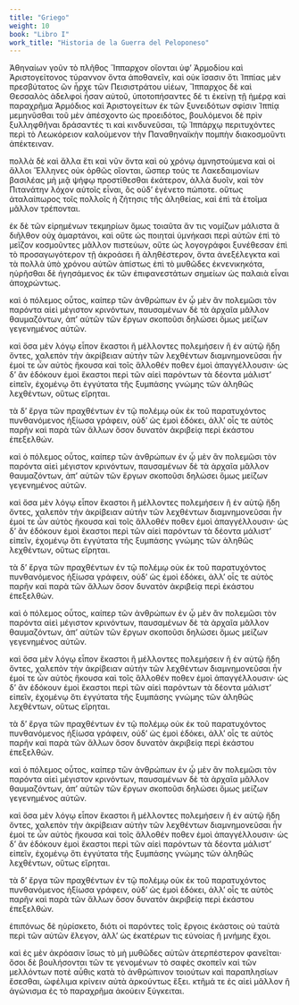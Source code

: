 ```yaml
---
title: "Griego"
weight: 10
book: "Libro I"
work_title: "Historia de la Guerra del Peloponeso"
---
```

Ἀθηναίων γοῦν τὸ πλῆθος Ἵππαρχον οἴονται ὑφ’ Ἁρμοδίου καὶ Ἀριστογείτονος τύραννον ὄντα ἀποθανεῖν, καὶ οὐκ ἴσασιν ὅτι Ἱππίας μὲν πρεσβύτατος ὢν ἦρχε τῶν Πεισιστράτου υἱέων, Ἵππαρχος δὲ καὶ Θεσσαλὸς ἀδελφοὶ ἦσαν αὐτοῦ, ὑποτοπήσαντες δέ τι ἐκείνῃ τῇ ἡμέρᾳ καὶ παραχρῆμα Ἁρμόδιος καὶ Ἀριστογείτων ἐκ τῶν ξυνειδότων σφίσιν Ἱππίᾳ μεμηνῦσθαι τοῦ μὲν ἀπέσχοντο ὡς προειδότος, βουλόμενοι δὲ πρὶν ξυλληφθῆναι δράσαντές τι καὶ κινδυνεῦσαι, τῷ Ἱππάρχῳ περιτυχόντες περὶ τὸ Λεωκόρειον καλούμενον τὴν Παναθηναϊκὴν πομπὴν διακοσμοῦντι ἀπέκτειναν.

πολλὰ δὲ καὶ ἄλλα ἔτι καὶ νῦν ὄντα καὶ οὐ χρόνῳ ἀμνηστούμενα καὶ οἱ ἄλλοι Ἕλληνες οὐκ ὀρθῶς οἴονται, ὥσπερ τούς τε Λακεδαιμονίων βασιλέας μὴ μιᾷ ψήφῳ προστίθεσθαι ἑκάτερον, ἀλλὰ δυοῖν, καὶ τὸν Πιτανάτην λόχον αὐτοῖς εἶναι, ὃς οὐδ’ ἐγένετο πώποτε. οὕτως ἀταλαίπωρος τοῖς πολλοῖς ἡ ζήτησις τῆς ἀληθείας, καὶ ἐπὶ τὰ ἑτοῖμα μᾶλλον τρέπονται.

ἐκ δὲ τῶν εἰρημένων τεκμηρίων ὅμως τοιαῦτα ἄν τις νομίζων μάλιστα ἃ διῆλθον οὐχ ἁμαρτάνοι, καὶ οὔτε ὡς ποιηταὶ ὑμνήκασι περὶ αὐτῶν ἐπὶ τὸ μεῖζον κοσμοῦντες μᾶλλον πιστεύων, οὔτε ὡς λογογράφοι ξυνέθεσαν ἐπὶ τὸ προσαγωγότερον τῇ ἀκροάσει ἢ ἀληθέστερον, ὄντα ἀνεξέλεγκτα καὶ τὰ πολλὰ ὑπὸ χρόνου αὐτῶν ἀπίστως ἐπὶ τὸ μυθῶδες ἐκνενικηκότα, ηὑρῆσθαι δὲ ἡγησάμενος ἐκ τῶν ἐπιφανεστάτων σημείων ὡς παλαιὰ εἶναι ἀποχρώντως.

καὶ ὁ πόλεμος οὗτος, καίπερ τῶν ἀνθρώπων ἐν ᾧ μὲν ἂν πολεμῶσι τὸν παρόντα αἰεὶ μέγιστον κρινόντων, παυσαμένων δὲ τὰ ἀρχαῖα μᾶλλον θαυμαζόντων, ἀπ’ αὐτῶν τῶν ἔργων σκοποῦσι δηλώσει ὅμως μείζων γεγενημένος αὐτῶν.

καὶ ὅσα μὲν λόγῳ εἶπον ἕκαστοι ἢ μέλλοντες πολεμήσειν ἢ ἐν αὐτῷ ἤδη ὄντες, χαλεπὸν τὴν ἀκρίβειαν αὐτὴν τῶν λεχθέντων διαμνημονεῦσαι ἦν ἐμοί τε ὧν αὐτὸς ἤκουσα καὶ τοῖς ἄλλοθέν ποθεν ἐμοὶ ἀπαγγέλλουσιν· ὡς δ’ ἂν ἐδόκουν ἐμοὶ ἕκαστοι περὶ τῶν αἰεὶ παρόντων τὰ δέοντα μάλιστ’ εἰπεῖν, ἐχομένῳ ὅτι ἐγγύτατα τῆς ξυμπάσης γνώμης τῶν ἀληθῶς λεχθέντων, οὕτως εἴρηται.

τὰ δ’ ἔργα τῶν πραχθέντων ἐν τῷ πολέμῳ οὐκ ἐκ τοῦ παρατυχόντος πυνθανόμενος ἠξίωσα γράφειν, οὐδ’ ὡς ἐμοὶ ἐδόκει, ἀλλ’ οἷς τε αὐτὸς παρῆν καὶ παρὰ τῶν ἄλλων ὅσον δυνατὸν ἀκριβείᾳ περὶ ἑκάστου ἐπεξελθών.

καὶ ὁ πόλεμος οὗτος, καίπερ τῶν ἀνθρώπων ἐν ᾧ μὲν ἂν πολεμῶσι τὸν παρόντα αἰεὶ μέγιστον κρινόντων, παυσαμένων δὲ τὰ ἀρχαῖα μᾶλλον θαυμαζόντων, ἀπ’ αὐτῶν τῶν ἔργων σκοποῦσι δηλώσει ὅμως μείζων γεγενημένος αὐτῶν.

καὶ ὅσα μὲν λόγῳ εἶπον ἕκαστοι ἢ μέλλοντες πολεμήσειν ἢ ἐν αὐτῷ ἤδη ὄντες, χαλεπὸν τὴν ἀκρίβειαν αὐτὴν τῶν λεχθέντων διαμνημονεῦσαι ἦν ἐμοί τε ὧν αὐτὸς ἤκουσα καὶ τοῖς ἄλλοθέν ποθεν ἐμοὶ ἀπαγγέλλουσιν· ὡς δ’ ἂν ἐδόκουν ἐμοὶ ἕκαστοι περὶ τῶν αἰεὶ παρόντων τὰ δέοντα μάλιστ’ εἰπεῖν, ἐχομένῳ ὅτι ἐγγύτατα τῆς ξυμπάσης γνώμης τῶν ἀληθῶς λεχθέντων, οὕτως εἴρηται.

τὰ δ’ ἔργα τῶν πραχθέντων ἐν τῷ πολέμῳ οὐκ ἐκ τοῦ παρατυχόντος πυνθανόμενος ἠξίωσα γράφειν, οὐδ’ ὡς ἐμοὶ ἐδόκει, ἀλλ’ οἷς τε αὐτὸς παρῆν καὶ παρὰ τῶν ἄλλων ὅσον δυνατὸν ἀκριβείᾳ περὶ ἑκάστου ἐπεξελθών.

καὶ ὁ πόλεμος οὗτος, καίπερ τῶν ἀνθρώπων ἐν ᾧ μὲν ἂν πολεμῶσι τὸν παρόντα αἰεὶ μέγιστον κρινόντων, παυσαμένων δὲ τὰ ἀρχαῖα μᾶλλον θαυμαζόντων, ἀπ’ αὐτῶν τῶν ἔργων σκοποῦσι δηλώσει ὅμως μείζων γεγενημένος αὐτῶν.

καὶ ὅσα μὲν λόγῳ εἶπον ἕκαστοι ἢ μέλλοντες πολεμήσειν ἢ ἐν αὐτῷ ἤδη ὄντες, χαλεπὸν τὴν ἀκρίβειαν αὐτὴν τῶν λεχθέντων διαμνημονεῦσαι ἦν ἐμοί τε ὧν αὐτὸς ἤκουσα καὶ τοῖς ἄλλοθέν ποθεν ἐμοὶ ἀπαγγέλλουσιν· ὡς δ’ ἂν ἐδόκουν ἐμοὶ ἕκαστοι περὶ τῶν αἰεὶ παρόντων τὰ δέοντα μάλιστ’ εἰπεῖν, ἐχομένῳ ὅτι ἐγγύτατα τῆς ξυμπάσης γνώμης τῶν ἀληθῶς λεχθέντων, οὕτως εἴρηται.

τὰ δ’ ἔργα τῶν πραχθέντων ἐν τῷ πολέμῳ οὐκ ἐκ τοῦ παρατυχόντος πυνθανόμενος ἠξίωσα γράφειν, οὐδ’ ὡς ἐμοὶ ἐδόκει, ἀλλ’ οἷς τε αὐτὸς παρῆν καὶ παρὰ τῶν ἄλλων ὅσον δυνατὸν ἀκριβείᾳ περὶ ἑκάστου ἐπεξελθών.

καὶ ὁ πόλεμος οὗτος, καίπερ τῶν ἀνθρώπων ἐν ᾧ μὲν ἂν πολεμῶσι τὸν παρόντα αἰεὶ μέγιστον κρινόντων, παυσαμένων δὲ τὰ ἀρχαῖα μᾶλλον θαυμαζόντων, ἀπ’ αὐτῶν τῶν ἔργων σκοποῦσι δηλώσει ὅμως μείζων γεγενημένος αὐτῶν.

καὶ ὅσα μὲν λόγῳ εἶπον ἕκαστοι ἢ μέλλοντες πολεμήσειν ἢ ἐν αὐτῷ ἤδη ὄντες, χαλεπὸν τὴν ἀκρίβειαν αὐτὴν τῶν λεχθέντων διαμνημονεῦσαι ἦν ἐμοί τε ὧν αὐτὸς ἤκουσα καὶ τοῖς ἄλλοθέν ποθεν ἐμοὶ ἀπαγγέλλουσιν· ὡς δ’ ἂν ἐδόκουν ἐμοὶ ἕκαστοι περὶ τῶν αἰεὶ παρόντων τὰ δέοντα μάλιστ’ εἰπεῖν, ἐχομένῳ ὅτι ἐγγύτατα τῆς ξυμπάσης γνώμης τῶν ἀληθῶς λεχθέντων, οὕτως εἴρηται.

τὰ δ’ ἔργα τῶν πραχθέντων ἐν τῷ πολέμῳ οὐκ ἐκ τοῦ παρατυχόντος πυνθανόμενος ἠξίωσα γράφειν, οὐδ’ ὡς ἐμοὶ ἐδόκει, ἀλλ’ οἷς τε αὐτὸς παρῆν καὶ παρὰ τῶν ἄλλων ὅσον δυνατὸν ἀκριβείᾳ περὶ ἑκάστου ἐπεξελθών.

ἐπιπόνως δὲ ηὑρίσκετο, διότι οἱ παρόντες τοῖς ἔργοις ἑκάστοις οὐ ταὐτὰ περὶ τῶν αὐτῶν ἔλεγον, ἀλλ’ ὡς ἑκατέρων τις εὐνοίας ἢ μνήμης ἔχοι.

καὶ ἐς μὲν ἀκρόασιν ἴσως τὸ μὴ μυθῶδες αὐτῶν ἀτερπέστερον φανεῖται· ὅσοι δὲ βουλήσονται τῶν τε γενομένων τὸ σαφὲς σκοπεῖν καὶ τῶν μελλόντων ποτὲ αὖθις κατὰ τὸ ἀνθρώπινον τοιούτων καὶ παραπλησίων ἔσεσθαι, ὠφέλιμα κρίνειν αὐτὰ ἀρκούντως ἕξει. κτῆμά τε ἐς αἰεὶ μᾶλλον ἢ ἀγώνισμα ἐς τὸ παραχρῆμα ἀκούειν ξύγκειται.

